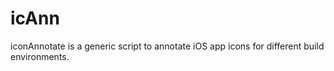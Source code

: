 icAnn
=====

iconAnnotate is a generic script to annotate iOS app icons for different build environments.
